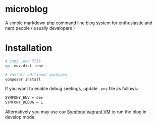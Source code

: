 # microblog
A simple markdown php command line blog system for enthusiastic and nerd people ( usually developers )


# Installation

```bash
# copy .env file
cp .env.dist .env

# install aditional packages
composer install
```

If you want to enable debug seetings, update `.env` file as follows:

```bash
SYMFONY_ENV = dev
SYMFONY_DEBUG = 1
```

Alternatively you may use our [Symfony Vagrant VM](https://github.com/kisphp/symfony-vagrant) to run the blog in develop mode.
